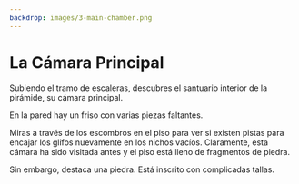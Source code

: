 ```yaml
---
backdrop: images/3-main-chamber.png
---
```


# La Cámara Principal

Subiendo el tramo de escaleras, descubres el santuario interior de la pirámide, su cámara principal.

En la pared hay un friso con varias piezas faltantes.

Miras a través de los escombros en el piso para ver si existen pistas para encajar los glifos nuevamente en los nichos vacíos. Claramente, esta cámara ha sido visitada antes y el piso está lleno de fragmentos de piedra.

Sin embargo, destaca una piedra. Está inscrito con complicadas tallas.

<Item id="14" />

<Page url="700" instructions="Haces clic en la URL que aparece junto a la imagen del glifo para obtener una pista y descubrir que algunos de estos se llaman '.ipynb'. Parece indicar algo que ya has consultado." action="Consulta tu guía" condition="14" />
